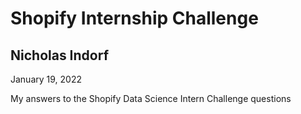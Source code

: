 # Shopify Internship Challenge
## Nicholas Indorf
January 19, 2022

My answers to the Shopify Data Science Intern Challenge questions
